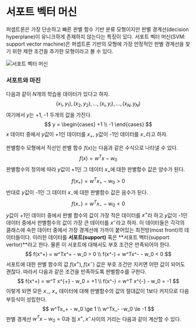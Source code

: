 # 서포트 벡터 머신

퍼셉트론은 가장 단순하고 빠른 판별 함수 기반 분류 모형이지만 판별 경계선(decision hyperplane)이 유니크하게 존재하지 않는다는 특징이 있다. 서포트 벡터 머신(SVM: support vector machine)은 퍼셉트론 기반의 모형에 가장 안정적인 판별 경계선을 찾기 위한 제한 조건을 추가한 모형이라고 볼 수 있다.

![서포트 벡터 머신](https://user-images.githubusercontent.com/17154958/50037459-d3ab9100-0054-11e9-918f-8fc5ffc2aaa7.png)



### 서포트와 마진

다음과 같이 $N$개의 학습용 데이터가 있다고 하자.
$$
(x_1, y_1), (x_2, y_2), \ldots, (x_i, y_i), \ldots, (x_N, y_N)
$$
여기에서 $y$는 +1, -1 두개의 값을 가진다.
$$
y = \begin{cases} +1 \\ -1 \end{cases}
$$
$x$ 데이터 중에서 $y$값이 +1인 데이터를 $x_+$, $y$값이 -1인 데이터를 $x_-$라고 하자. 

판별함수 모형에서 직선인 판별 함수 $f(x)$는 다음과 같은 수식으로 나타낼 수 있다.
$$
f(x) = w^Tx - w_0
$$
판별함수의 정의에 따라 $y$값이 +1인 그 데이터 $x_+$에 대한 판별함수 값은 양수가 된다.
$$
f(x_+) = w^Tx_+ - w_0 \gt 0
$$
반대로 $y$값이 -1인 그 데이터 $x_-$에 대한 판별함수 값은 음수가 된다.
$$
f(x_-) = w^Tx_- - w_0 < 0
$$
$y$값이 +1인 데이터 중에서 판별 함수의 값이 가장 작은 데이터를 $x^+$라 하고 $y$값이 -1인 데이터 중에서 판별함수의 값이 가장 큰 데이터를 $x^-$라고 하자. 이 데이터들은 각각의 클래스에 속한 데이터 중에서 가장 경계선에 가까이 붙어있는 최전방(most front)의 데이터들이다. 이러한 데이터를 **서포트(support)** 혹은 **서포트 벡터(support vertor)**라고 한다. 물론 이 서포트에 대해서도 부호 조건은 만족되어야 한다.
$$
f(x^+) = w^Tx^+ - w_0 > 0 \\
f(x^-) = w^Tx^- - w_0 < 0
$$
서포트에 대한 판별 함수의 값 $f(x^+), f(x^-)$ 값은 부호 조건만 지키면 어떤 값이 되어도 괜찮다. 따라서 다음과 같은 조건을 만족하도록 판별함수를 구한다.
$$
f(x^+) = w^T x^{+} - w_0 = +1 \\
f(x^-) = w^T x^{-} - w_0 = -1
$$
이렇게 되면 모든 $x_-$, $x_+$ 데이터에 대해 판별함수의 값의 절대값이 1보다 커지므로 다음 부등식이 성립한다.
$$
w^Tx_+ - w_0 \ge 1 \\
w^Tx_- -w_0 \le -1
$$
판별 경계선 $w^Tx -w_0 = 0$과 점 $x^+, x^-$사이의 거리는 다음과 같이 계산할 수 있다.


